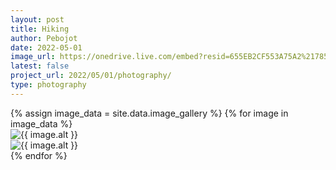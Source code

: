 ```yaml
---
layout: post
title: Hiking
author: Pebojot
date: 2022-05-01
image_url: https://onedrive.live.com/embed?resid=655EB2CF553A75A2%217856&authkey=%21AItpY9YKx-3y1SQ
latest: false
project_url: 2022/05/01/photography/
type: photography
---
```


<div class="container">
  <div class="row">
    {% assign image_data = site.data.image_gallery %}
    {% for image in image_data %}
      <div class="col-md-4 mt-3 col-lg-3">
        <!-- Image thumbnail -->
        <img src="{{ image.src }}" class="img-fluid" alt="{{ image.alt }}" onclick="expandImage(this)">
        <!-- Expanded Image (Initially Hidden) -->
        <div class="expanded-image" id="expandedImage{{ forloop.index }}">
          <img src="{{ image.src }}" class="img-fluid" alt="{{ image.alt }}">
        </div>
      </div>
    {% endfor %}
  </div>
</div>
